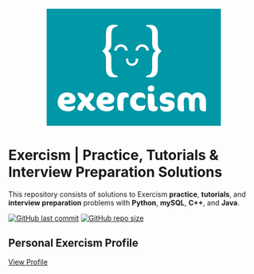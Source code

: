 <p align="center">
    <a href="https://exercism.org/profiles/edaaydinea">
        <img alt="Exercism Logo | Eda AYDIN Profile" src="https://github.com/edaaydinea/Exercism/blob/main/exercism.png", width = 350 >
    </a>
</p>

# Exercism | Practice, Tutorials & Interview Preparation Solutions

This repository consists of solutions to Exercism **practice**, **tutorials**, and **interview preparation** problems with **Python**, **mySQL**, **C++**, and **Java**.

[![GitHub last commit](https://img.shields.io/github/last-commit/edaaydinea/Exercism)](https://github.com/edaaydinea/Exercism/commits/master)
[![GitHub repo size](https://img.shields.io/github/repo-size/edaaydinea/Exercism)](https://github.com/edaaydinea/Exercism/archive/master.zip)

## Personal Exercism Profile

[View Profile](https://exercism.org/profiles/edaaydinea)
